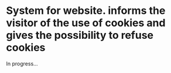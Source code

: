 # System for website. informs the visitor of the use of cookies and gives the possibility to refuse cookies

In progress...